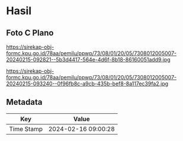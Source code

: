 # Hasil

## Foto C Plano

https://sirekap-obj-formc.kpu.go.id/78aa/pemilu/ppwp/73/08/01/20/05/7308012005007-20240215-092821--5b3d4417-564e-4d6f-8b18-86160051add9.jpg

https://sirekap-obj-formc.kpu.go.id/78aa/pemilu/ppwp/73/08/01/20/05/7308012005007-20240215-093240--0f96fb8c-a9cb-435b-bef8-8a117ec39fa2.jpg


## Metadata

| Key        | Value               |
| ---------- | ------------------- |
| Time Stamp | 2024-02-16 09:00:28 |



